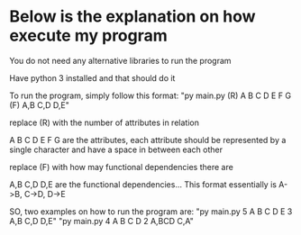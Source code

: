 # Below is the explanation on how execute my program

You do not need any alternative libraries to run the program

Have python 3 installed and that should do it

To run the program, simply follow this format: "py main.py (R) A B C D E F G (F) A,B C,D D,E"

replace (R) with the number of attributes in relation

A B C D E F G are the attributes, each attribute should be represented by a single character and have a space in between each other

replace (F) with how may functional dependencies there are

A,B C,D D,E are the functional dependencies... This format essentially is A->B, C->D, D->E

SO, two examples on how to run the program are:
        "py main.py 5 A B C D E 3 A,B C,D D,E"
        "py main.py 4 A B C D 2 A,BCD C,A"
        


